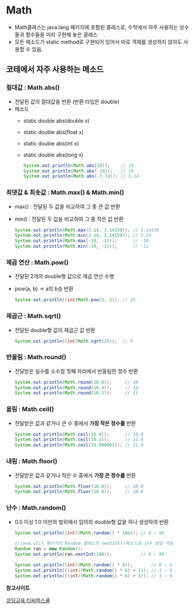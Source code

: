# Math

- Math클래스는 java.lang 패키지에 포함된 클래스로, 수학에서 자주 사용하는 상수들과 함수들을 미리 구현해 놓은 클래스
- 모든 메소드가 static method로 구현되어 있어서 따로 객체를 생성하지 않아도 사용할 수 있음.

## 코테에서 자주 사용하는 메소드

### 절대값 : Math.abs()

- 전달된 값의 절대값을 반환 (반환 타입은 double)
- 메소드
    - static double abs(double x)
    - static double abs(float x)
    - static double abs(int x)
    - static double abs(long x)
        
        ```java
        System.out.println(Math.abs(10));    // 10
        System.out.println(Math.abs(-10));   // 10
        System.out.println(Math.abs(-3.14)); // 3.14
        ```
        

### 최댓값 & 최솟값 : Math.max() & Math.min()

- max() : 전달된 두 값을 비교하여 그 중 큰 값 반환
- min() : 전달된 두 값을 비교하여 그 중 작은 값 반환
    
    ```java
    System.out.println(Math.max(3.14, 3.14159)); // 3.14159
    System.out.println(Math.min(3.14, 3.14159)); // 3.14
    System.out.println(Math.max(-10, -11));      // -10
    System.out.println(Math.min(-10, -11));      // -11
    ```
    

### 제곱 연산 : Math.pow()

- 전달된 2개의 double형 값으로 제곱 연산 수행
- pow(a, b) → a의 b승 반환
    
    ```java
    System.out.println((int)Math.pow(5, 2)); // 25
    ```
    

 

### 제곱근 : Math.sqrt()

- 전달된 double형 값의 제곱근 값 반환
    
    ```java
    System.out.println((int)Math.sqrt(25));  // 5
    ```
    

### 반올림 : Math.round()

- 전달받은 실수를 소수점 첫째 자리에서 반올림한 정수 반환
    
    ```java
    System.out.println(Math.round(10.0));     // 10
    System.out.println(Math.round(10.4));     // 10
    System.out.println(Math.round(10.5));     // 11
    ```
    

### 올림 : Math.ceil()

- 전달받은 값과 같거나 큰 수 중에서 **가장 작은 정수를** 반환
    
    ```java
    System.out.println(Math.ceil(10.0));      // 10.0
    System.out.println(Math.ceil(10.1));      // 11.0
    System.out.println(Math.ceil(10.000001)); // 11.0
    ```
    

### 내림 : Math.floor()

- 전달받은 값과 같거나 작은 수 중에서 **가장 큰 정수를** 반환
    
    ```java
    System.out.println(Math.floor(10.0));     // 10.0
    System.out.println(Math.floor(10.9));     // 10.0
    ```
    

### 난수 : Math.random()

- 0.0 이상 1.0 미만의 범위에서 임의의 double형 값을 하나 생성하여 반환
    
    ```java
    System.out.println((int)(Math.random() * 100)); // 0 ~ 99
    
    //java.util 패키지의 Random 클래스의 nextInt()메소드로 난수 생성 가능
    Random ran = new Random();
    System.out.println(ran.nextInt(100));           // 0 ~ 99
    
    System.out.println((int)(Math.random() * 6));       // 0 ~ 5
    System.out.println(((int)(Math.random() * 6) + 1)); // 1 ~ 6
    System.out.println(((int)(Math.random() * 6) + 3)); // 3 ~ 8
    ```
    

**참고사이트**

[코딩교육 티씨피스쿨](https://www.tcpschool.com/java/java_api_math)
